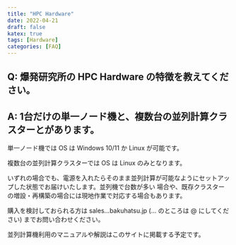 ```yaml
---
title: "HPC Hardware"
date: 2022-04-21
draft: false
katex: true
tags: [Hardware]
categories: [FAQ]
---
```

## Q: 爆発研究所の HPC Hardware の特徴を教えてください。

## A: 1台だけの単一ノード機と、複数台の並列計算クラスターとがあります。

単一ノード機では OS は Windows 10/11 か Linux が可能です。

複数台の並列計算クラスターでは OS は Linux のみとなります。

いずれの場合でも、電源を入れたらそのまま並列計算が可能なようにセットアップした状態でお届けいたします。並列機で台数が多い
場合や、既存クラスターの増設・再構築の場合には現地作業で対応する場合もあります。

購入を検討しておられる方は sales...bakuhatsu.jp (... のところは @ にしてください) までお問い合わせください。

並列計算機利用のマニュアルや解説はこのサイトに掲載する予定です。
